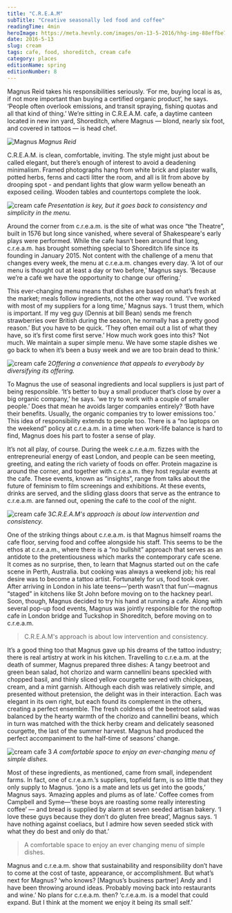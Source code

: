 ```yaml
---
title: "C.R.E.A.M"
subTitle: "Creative seasonally led food and coffee"
readingTime: 4min
heroImage: https://meta.hevnly.com/images/on-13-5-2016/hhg-img-88effbe7-cb58-45b4-9dae-8fe71463dd7f.png
date: 2016-5-13
slug: cream
tags: cafe, food, shoreditch, cream cafe
category: places
editionName: spring
editionNumber: 8
---
```


Magnus Reid takes his responsibilities seriously. ‘For me, buying local is as, if not more important than buying a certified organic product’, he says. ‘People often overlook emissions, and transit spraying, fishing quotas and all that kind of thing.’ We’re sitting in C.R.E.A.M. cafe, a daytime canteen located in new inn yard, Shoreditch, where Magnus — blond, nearly six foot, and covered in tattoos — is head chef.

![Magnus](https://meta.hevnly.com/images/on-13-5-2016/hhg-img-a7345b99-f688-4202-a303-067fa84acd6c.png)
*Magnus Reid*

C.R.E.A.M. is clean, comfortable, inviting. The style might just about be called elegant, but there’s enough of interest to avoid a deadening minimalism. Framed photographs hang from white brick and plaster walls, potted herbs, ferns and cacti litter the room, and all is lit from above by drooping spot - and pendant lights that glow warm yellow beneath an exposed ceiling. Wooden tables and countertops complete the look.  

![cream cafe](https://meta.hevnly.com/images/on-13-5-2016/hhg-img-158b3f38-aa8d-4128-97d2-9c2b8f99e5de.png)
*Presentation is key, but it goes back to consistency and simplicity in the menu.*

Around the corner from c.r.e.a.m. is the site of what was once “the Theatre”, built in 1576 but long since vanished, where several of Shakespeare's early plays were performed. While the cafe hasn’t been around that long, c.r.e.a.m. has brought something special to Shoreditch life since its founding in January 2015. Not content with the challenge of a menu that changes every week, the menu at c.r.e.a.m. changes every day. ‘A lot of our menu is thought out at least a day or two before,’ Magnus says. ‘Because we’re a café we have the opportunity to change our offering.’

This ever-changing menu means that dishes are based on what’s fresh at the market; meals follow ingredients, not the other way round. ‘I’ve worked with most of my suppliers for a long time,’ Magnus says. ‘I trust them, which is important. If my veg guy (Dennis at bill Bean) sends me french strawberries over British during the season, he normally has a pretty good reason.’ But you have to be quick. ‘They often email out a list of what they have, so it’s first come first serve.’ How much work goes into this? ‘Not much. We maintain a super simple menu. We have some staple dishes we go back to when it’s been a busy week and we are too brain dead to think.’  


![cream cafe 2](https://meta.hevnly.com/images/on-13-5-2016/hhg-img-5908857a-aff3-464d-ba77-f17e0a0befbb.png)*Offering a convenience that appeals to everybody by diversifying its offering.*

To Magnus the use of seasonal ingredients and local suppliers is just part of being responsible. ‘It’s better to buy a small producer that’s close by over a big organic company,’ he says. ‘we try to work with a couple of smaller people.’ Does that mean he avoids larger companies entirely? ‘Both have their benefits. Usually, the organic companies try to lower emissions too.’ This idea of responsibility extends to people too. There is a “no laptops on the weekend” policy at c.r.e.a.m. in a time when work-life balance is hard to find, Magnus does his part to foster a sense of play.

It’s not all play, of course. During the week c.r.e.a.m. fizzes with the entrepreneurial energy of east London, and people can be seen meeting, greeting, and eating the rich variety of foods on offer. Protein magazine is around the corner, and together with c.r.e.a.m. they host regular events at the cafe. These events, known as “insights”, range from talks about the future of feminism to film screenings and exhibitions. At these events, drinks are served, and the sliding glass doors that serve as the entrance to c.r.e.a.m. are fanned out, opening the café to the cool of the night.

![cream cafe 3](https://meta.hevnly.com/images/on-13-5-2016/hhg-img-cd23714c-d45d-4a5d-84ac-15948748a733.png)*C.R.E.A.M's approach is about low intervention and consistency.*


One of the striking things about c.r.e.a.m. is that Magnus himself roams the cafe floor, serving food and coffee alongside his staff. This seems to be the ethos at c.r.e.a.m., where there is a “no bullshit” approach that serves as an antidote to the pretentiousness which marks the contemporary cafe scene. It comes as no surprise, then, to learn that Magnus started out on the cafe scene in Perth, Australia. but cooking was always a weekend job; his real desire was to become a tattoo artist. Fortunately for us, food took over. After arriving in London in his late teens—‘perth wasn’t that fun’—magnus “staged” in kitchens like St John before moving on to the hackney pearl. Soon, though, Magnus decided to try his hand at running a cafe. Along with several pop-up food events, Magnus was jointly responsible for the rooftop cafe in London bridge and Tuckshop in Shoreditch, before moving on to c.r.e.a.m.

>C.R.E.A.M's approach is about low intervention and consistency.

It’s a good thing too that Magnus gave up his dreams of the tattoo industry; there is real artistry at work in his kitchen. Travelling to c.r.e.a.m. at the death of summer, Magnus prepared three dishes: A tangy beetroot and green bean salad, hot chorizo and warm cannellini beans speckled with chopped basil, and thinly sliced yellow courgette served with chickpeas, cream, and a mint garnish. Although each dish was relatively simple, and presented without pretension, the delight was in their interaction. Each was elegant in its own right, but each found its complement in the others, creating a perfect ensemble. The fresh coldness of the beetroot salad was balanced by the hearty warmth of the chorizo and cannellini beans, which in turn was matched with the thick herby cream and delicately seasoned courgette, the last of the summer harvest. Magnus had produced the perfect accompaniment to the half-time of seasons’ change.  

![cream cafe 3](https://meta.hevnly.com/images/on-13-5-2016/hhg-img-c78858ba-4266-413b-b137-3e5735305706.png) *A comfortable space to enjoy an ever-changing menu of simple dishes.*


Most of these ingredients, as mentioned, came from small, independent farms. In fact, one of c.r.e.a.m.’s suppliers, topfield farm, is so little that they only supply to Magnus. ‘jono is a mate and lets us get into the goods,’ Magnus says. ‘Amazing apples and plums as of late.’ Coffee comes from Campbell and Syme—‘these boys are roasting some really interesting coffee’ — and bread is supplied by alarm at seven seeded artisan bakery. ‘I love these guys because they don’t do gluten free bread’, Magnus says. ‘I have nothing against coeliacs, but I admire how seven seeded stick with what they do best and only do that.’

>A comfortable space to enjoy an ever changing menu of simple dishes.

Magnus and c.r.e.a.m. show that sustainability and responsibility don’t have to come at the cost of taste, appearance, or accomplishment. But what’s next for Magnus? ‘who knows? [Magnus’s business partner] Andy and I have been throwing around ideas. Probably moving back into restaurants and wine.’ No plans for c.r.e.a.m. then? ‘c.r.e.a.m. is a model that could expand. But I think at the moment we enjoy it being its small self.’
